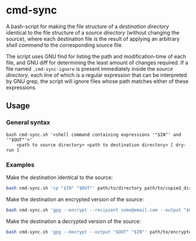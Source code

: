 # cmd-sync
A bash-script for making the file structure of a *destination directory* identical to the file structure of a *source directory* (without changing the source), where each destination file is the result of applying an arbitrary *shell command* to the corresponding source file. 

The script uses GNU find for listing the path and modification-time of each file, and GNU diff for determining the least amount of changes required. If a file named `.cmd-sync-ignore` is present immediately inside the *source directory*, each line of which is a regular expression that can be interpreted by GNU grep, the script will ignore files whose path matches either of these expressions.

## Usage

### General syntax

    bash cmd-sync.sh '<shell command containing expressions '"$IN"' and '"$OUT"'>'
        <path to source directory> <path to destination directory> [ dry-run ]

### Examples

Make the destination identical to the source:

```bash
bash cmd-sync.sh 'cp "$IN" "$OUT"' path/to/directory path/to/copied_directory
```

Make the destination an encrypted version of the source:

```bash
bash cmd-sync.sh 'gpg --encrypt --recipient some@email.com --output "$OUT" "$IN"' path/to/directory path/to/encrypted_directory
```

Make the destination a decrypted version of the source:

```bash
bash cmd-sync.sh 'gpg --decrypt --output "$OUT" "$IN"' path/to/encrypted_directory path/to/directory
```
